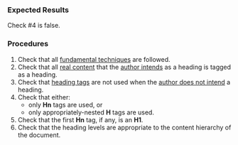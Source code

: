 ### Expected Results
Check #&#x2060;4 is false.
### Procedures
 1. Check that all [fundamental techniques](https://www.pdfa.org/glossary-of-accessibility-terminology-in-pdf/#fundamental-techniques) are followed.
 2. Check that all [real content](https://pdfa.org/glossary-of-accessibility-terminology-in-pdf/#real-content) that the [author intends](https://pdfa.org/glossary-of-accessibility-terminology-in-pdf/#Authors_intent) as a heading is tagged as a heading.
 3. Check that [heading tags](https://pdfa.org/glossary-of-accessibility-terminology-in-pdf/#Heading_tag) are not used when the [author does not intend](https://pdfa.org/glossary-of-accessibility-terminology-in-pdf/#Authors_intent) a heading.
 4. Check that either:
    - only **Hn** tags are used, or
    - only appropriately-nested **H** tags are used.
 5. Check that the first **Hn** tag, if any, is an **H1**.
 6. Check that the heading levels are appropriate to the content hierarchy of the document.
